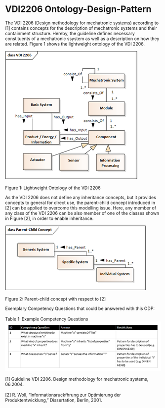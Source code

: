 # VDI2206 Ontology-Design-Pattern

The VDI 2206 (Design methodology for mechatronic systems) according to [1] contains concepts for the description of mechatronic systems
and their containment structure. Hereby, the guideline defines necessary constituents of a mechatronic ssystem as well as a description
on how they are related. Figure 1 shows the lightweight ontology of the VDI 2206.

![](./pictures/VDI2206_LWO.png?raw=true "VDI 2206 LWO")<br></br>
Figure 1: Lightweight Ontology of the VDI 2206

As the VDI 2206 does not define any inheritance concepts, but it provides concepts to general for direct use, the parent-child
concept introduced in [2] can be applied to overcome this modelling issue. Here, any member of any class of the VDI 2206 can be also 
member of one of the classes shown in Figure [2], in order to enable inheritance.

![](./pictures/parentChild_LWO.png?raw=true "Parent Child LWO")<br></br>
Figure 2: Parent-child concept with respect to [2]

Exemplary Competency Questions that could be answered with this ODP:<br></br>
Table 1: Example Competency Questions
![](./pictures/VDI2206_exCQ.png?raw=true "exampleCQ")


[1] Guideline VDI 2206. Design methodology for mechatronic systems, 06.2004.<br></br>
[2] R. Woll, “Informationsruckfhrung zur Optimierung der Produktentwicklung,” Dissertation, Berlin, 2001.
